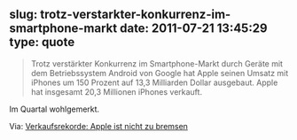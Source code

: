 slug: trotz-verstarkter-konkurrenz-im-smartphone-markt
date: 2011-07-21 13:45:29
type: quote
---

> Trotz verstärkter Konkurrenz im Smartphone-Markt durch Geräte mit dem Betriebssystem Android von Google hat Apple seinen Umsatz mit iPhones um 150 Prozent auf 13,3 Milliarden Dollar ausgebaut. Apple hat insgesamt 20,3 Millionen iPhones verkauft.

Im Quartal wohlgemerkt.

 Via: [Verkaufsrekorde: Apple ist nicht zu bremsen](http://www.faz.net/artikel/C31306/verkaufsrekorde-apple-ist-nicht-zu-bremsen-30468972.html)
